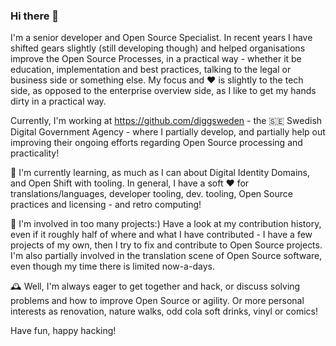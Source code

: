 ### Hi there 👋

I'm a senior developer and Open Source Specialist. In recent years I have shifted gears slightly (still developing though) and helped organisations improve the Open Source Processes, in a practical way - whether it be education, implementation and best practices, talking to the legal or business side or something else. My focus and :heart: is slightly to the tech side, as opposed to the enterprise overview side, as I like to get my hands dirty in a practical way. 


Currently, I'm working at https://github.com/diggsweden - the 🇸🇪 Swedish Digital Government Agency - where I partially develop, and partially help out improving their ongoing efforts regarding Open Source processing and practicality!

🌱 I'm currently learning, as much as I can about Digital Identity Domains, and Open Shift with tooling. In general, I have a soft ❤️ for translations/languages, developer tooling, dev. tooling, Open Source practices and licensing - and retro computing!

🥔 I'm involved in too many projects:) Have a look at my contribution history, even if it roughly half of where and what I have contributed - I have a few projects of my own, then I try to fix and contribute to Open Source projects. I'm also partially involved in the translation scene of Open Source software, even though my time there is limited now-a-days.

🕰️ Well, I'm always eager to get together and hack, or discuss solving problems and how to improve Open Source or agility. Or more personal interests as renovation, nature walks, odd cola soft drinks, vinyl or comics!

Have fun, happy hacking!
